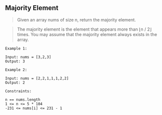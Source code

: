 ## Majority Element
> Given an array nums of size n, return the majority element.

> The majority element is the element that appears more than ⌊n / 2⌋ times. You may assume that the majority element always exists in the array.

 
```
Example 1:

Input: nums = [3,2,3]
Output: 3
```
```
Example 2:

Input: nums = [2,2,1,1,1,2,2]
Output: 2
 ```
```
Constraints:

n == nums.length
1 <= n <= 5 * 104
-231 <= nums[i] <= 231 - 1
```
